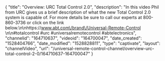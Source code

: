 {
    "title": "Overview: URC Total Control 2.0",
    "description": "In this video Phil from URC gives us a brief description of what the new Total Control 2.0 system is capable of.  For more details be sure to call our experts at 800-860-3736 or click on the link below.\n\nhttps:\/\/www.abt.com\/brand\/Universal-Remote-Control \n\n#totalcontrol #urc #universalremotecontrol #abtelectronics",
    "channelid": "164710637",
    "videoid": "164700047",
    "date_created": "1528404766",
    "date_modified": "1528828811",
    "type": "captivate",
    "layout": "channelVideo",
    "url": "\/universal-remote-control-channel\/overview-urc-total-control-2-0\/164710637-164700047"
}
